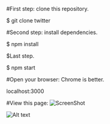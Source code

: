 #First step: clone this repository.

$ git clone twitter

#Second step: install dependencies.

$ npm install

$Last step.

$ npm start

#Open your browser: Chrome is better.

localhost:3000

#View this page:
![ScreenShot](https://www.dropbox.com/s/0wer70zegvty3mc/pantalla-twitter-app.jpg?dl=0)

![Alt text](https://www.dropbox.com/s/0wer70zegvty3mc/pantalla-twitter-app.jpg?dl=0)

